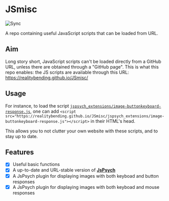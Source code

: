 # JSmisc

![Sync](https://github.com/RealityBending/JSmisc/workflows/Sync/badge.svg)

A repo containing useful JavaScript scripts that can be loaded from URL.

## Aim

Long story short, JavaScript scripts can't be loaded directly from a GitHub URL, unless there are obtained through a "GitHub page". This is what this repo enables: the JS scripts are available through this URL: https://realitybending.github.io/JSmisc/

## Usage

For instance, to load the script [`jspsych_extensions/image-buttonkeyboard-response.js`](https://github.com/RealityBending/JSmisc/blob/main/jspsych_extensions/image-buttonkeyboard-response.js), one can add `<script src="https://realitybending.github.io/JSmisc/jspsych_extensions/image-buttonkeyboard-response.js"></script>` in their HTML's head.

This allows you to not clutter your own website with these scripts, and to stay up to date.

## Features

- [x] Useful basic functions
- [x] A up-to-date and URL-stable version of [**JsPsych**](https://github.com/jspsych/jsPsych)
- [x] A JsPsych plugin for displaying images with both keyboad and button responses
- [x] A JsPsych plugin for displaying images with both keyboad and mouse responses
